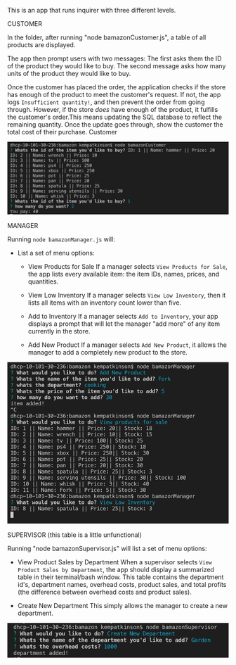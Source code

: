
This is an app that runs inquirer with three different levels. 


CUSTOMER

In the folder, after running "node bamazonCustomer.js", a table of all products are displayed.

The app then prompt users with two messages:
The first asks them the ID of the product they would like to buy.
The second message asks how many units of the product they would like to buy.

Once the customer has placed the order, the application checks if the store has enough of the product to meet the customer's request. If not, the app logs `Insufficient quantity!`, and then prevent the order from going through.
However, if the store _does_ have enough of the product, it fulfills the customer's order.This means updating the SQL database to reflect the remaining quantity. Once the update goes through, show the customer the total cost of their purchase.
Customer

![Customer](./screenshots/Customer.png)


MANAGER

Running `node bamazonManager.js` will:

  * List a set of menu options:

    * View Products for Sale
      If a manager selects `View Products for Sale`, the app lists every available item: the item IDs, names, prices, and quantities.
    
    * View Low Inventory
     If a manager selects `View Low Inventory`, then it lists all items with an inventory count lower than five.

    
    * Add to Inventory
     If a manager selects `Add to Inventory`, your app displays a prompt that will let the manager "add more" of any item currently in the store.
    
    * Add New Product
    If a manager selects `Add New Product`, it allows the manager to add a completely new product to the store.



![Manager](./screenshots/Manager.png)

SUPERVISOR  (this table is a little unfunctional)

 Running "node bamazonSupervisor.js" will list a set of menu options:

   * View Product Sales by Department
   When a supervisor selects `View Product Sales by Department`, the app should display a summarized table in their terminal/bash window. This table contains the department id's, department names, overhead costs, product sales, and total profits (the difference between overhead costs and product sales).
   
   * Create New Department
  This simply allows the manager to create a new department.


![Manager](./screenshots/Supervisor.png)
